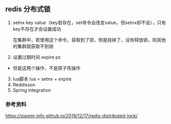 ## redis 分布式锁

1. setnx key value（key若存在，set命令会改变value，但setnx却不会），只有key不存在才会设置成功

   在集群中，若使用这个命令，获取到了锁，但是挂掉了，没有释放锁，则其他的集群就获取不到锁

2. 设置过期时间 expire px

* 但是这两个操作，不是原子性操作

3. lua脚本    lua = setnx + expire
4. Reddisson
5. Spring integration

### 参考资料
https://xiaomi-info.github.io/2019/12/17/redis-distributed-lock/